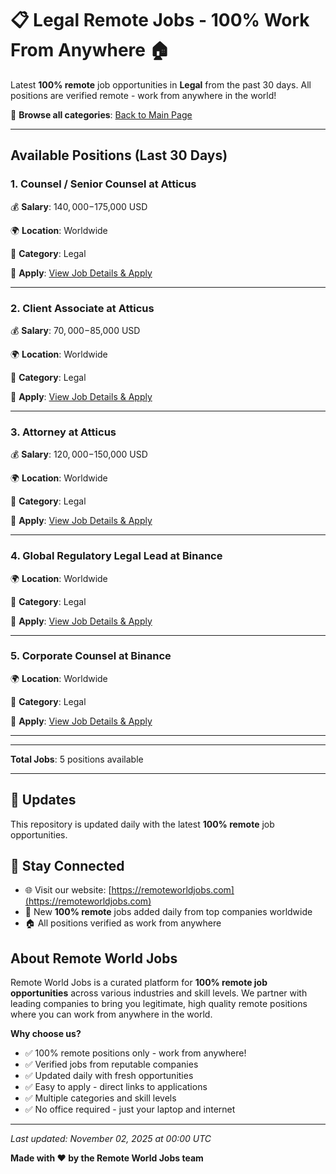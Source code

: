 # 📋 Legal Remote Jobs - 100% Work From Anywhere 🏠

Latest **100% remote** job opportunities in **Legal** from the past 30 days. All positions are verified remote - work from anywhere in the world!

🔗 **Browse all categories**: [Back to Main Page](README.md)

---

## Available Positions (Last 30 Days)

### 1. Counsel / Senior Counsel at Atticus

💰 **Salary**: $140,000-$175,000 USD

🌍 **Location**: Worldwide

📍 **Category**: Legal

🔗 **Apply**: [View Job Details & Apply](https://remoteworldjobs.com/counsel-senior-counsel-atticus)

---

### 2. Client Associate at Atticus

💰 **Salary**: $70,000-$85,000 USD

🌍 **Location**: Worldwide

📍 **Category**: Legal

🔗 **Apply**: [View Job Details & Apply](https://remoteworldjobs.com/client-associate-atticus)

---

### 3. Attorney at Atticus

💰 **Salary**: $120,000-$150,000 USD

🌍 **Location**: Worldwide

📍 **Category**: Legal

🔗 **Apply**: [View Job Details & Apply](https://remoteworldjobs.com/attorney-atticus)

---

### 4. Global Regulatory Legal Lead at Binance

🌍 **Location**: Worldwide

📍 **Category**: Legal

🔗 **Apply**: [View Job Details & Apply](https://remoteworldjobs.com/global-regulatory-legal-lead-binance)

---

### 5. Corporate Counsel at Binance

🌍 **Location**: Worldwide

📍 **Category**: Legal

🔗 **Apply**: [View Job Details & Apply](https://remoteworldjobs.com/corporate-counsel-binance)

---


---

**Total Jobs**: 5 positions available

---

## 🔄 Updates

This repository is updated daily with the latest **100% remote** job opportunities.

## 📧 Stay Connected

- 🌐 Visit our website: [https://remoteworldjobs.com](https://remoteworldjobs.com)
- 💼 New **100% remote** jobs added daily from top companies worldwide
- 🏠 All positions verified as work from anywhere

## About Remote World Jobs

Remote World Jobs is a curated platform for **100% remote job opportunities** across various industries and skill levels. We partner with leading companies to bring you legitimate, high quality remote positions where you can work from anywhere in the world.

**Why choose us?**
- ✅ 100% remote positions only - work from anywhere!
- ✅ Verified jobs from reputable companies
- ✅ Updated daily with fresh opportunities
- ✅ Easy to apply - direct links to applications
- ✅ Multiple categories and skill levels
- ✅ No office required - just your laptop and internet

---

_Last updated: November 02, 2025 at 00:00 UTC_

**Made with ❤️ by the Remote World Jobs team**
